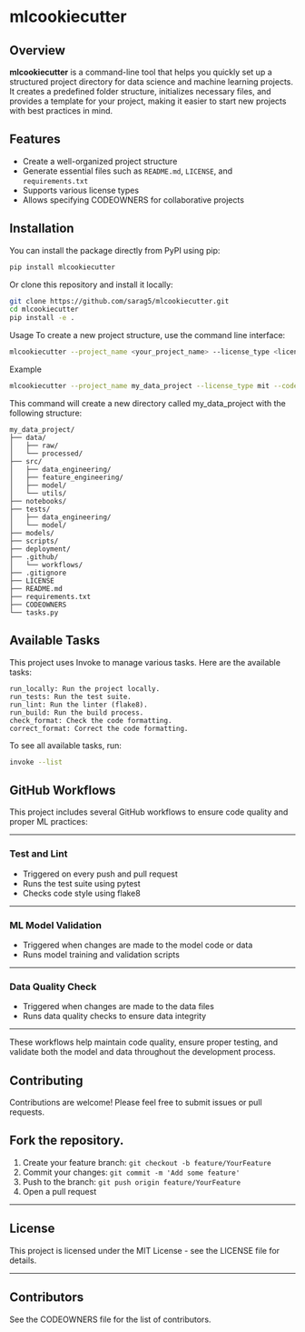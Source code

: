 # mlcookiecutter


## Overview

**mlcookiecutter** is a command-line tool that helps you quickly set up a structured project directory for data science and machine learning projects. It creates a predefined folder structure, initializes necessary files, and provides a template for your project, making it easier to start new projects with best practices in mind.

## Features

- Create a well-organized project structure
- Generate essential files such as `README.md`, `LICENSE`, and `requirements.txt`
- Supports various license types
- Allows specifying CODEOWNERS for collaborative projects

## Installation

You can install the package directly from PyPI using pip:

```bash
pip install mlcookiecutter
```
Or clone this repository and install it locally:
```bash
git clone https://github.com/sarag5/mlcookiecutter.git
cd mlcookiecutter
pip install -e .
```
Usage
To create a new project structure, use the command line interface:
```bash
mlcookiecutter --project_name <your_project_name> --license_type <license_type> --codeowners <comma_separated_owners>
```
Example
```bash
mlcookiecutter --project_name my_data_project --license_type mit --codeowners user1@example.com,user2@example.com
```
This command will create a new directory called my_data_project with the following structure:
```text
my_data_project/
├── data/
│   ├── raw/
│   └── processed/
├── src/
│   ├── data_engineering/
│   ├── feature_engineering/
│   ├── model/
│   └── utils/
├── notebooks/
├── tests/
│   ├── data_engineering/
│   └── model/
├── models/
├── scripts/
├── deployment/
├── .github/
│   └── workflows/
├── .gitignore
├── LICENSE
├── README.md
├── requirements.txt
├── CODEOWNERS
└── tasks.py
```
## Available Tasks
This project uses Invoke to manage various tasks. Here are the available tasks:
```
run_locally: Run the project locally.
run_tests: Run the test suite.
run_lint: Run the linter (flake8).
run_build: Run the build process.
check_format: Check the code formatting.
correct_format: Correct the code formatting.
```

To see all available tasks, run:

```bash
invoke --list
```

## GitHub Workflows

This project includes several GitHub workflows to ensure code quality and proper ML practices:

---

### Test and Lint

- Triggered on every push and pull request
- Runs the test suite using pytest
- Checks code style using flake8

---

### ML Model Validation

- Triggered when changes are made to the model code or data
- Runs model training and validation scripts

---

### Data Quality Check

- Triggered when changes are made to the data files
- Runs data quality checks to ensure data integrity

---

These workflows help maintain code quality, ensure proper testing, and validate both the model and data throughout the development process.

## Contributing
Contributions are welcome! Please feel free to submit issues or pull requests.

## Fork the repository.

1. Create your feature branch: `git checkout -b feature/YourFeature`
2. Commit your changes: `git commit -m 'Add some feature'`
3. Push to the branch: `git push origin feature/YourFeature`
4. Open a pull request

---

## License

This project is licensed under the MIT License - see the LICENSE file for details.

---

## Contributors

See the CODEOWNERS file for the list of contributors.

